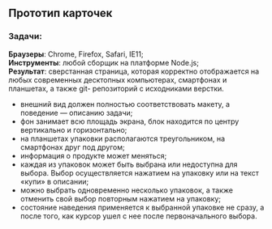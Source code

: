 ## Прототип карточек

### Задачи:

**Браузеры**: Chrome, Firefox, Safari, IE11;<br>
**Инструменты**: любой сборщик на платформе Node.js;<br>
**Результат**: сверстанная страница, которая корректно отображается на любых
современных десктопных компьютерах, смартфонах и планшетах, а также git-
репозиторий с исходниками верстки.<br>

* внешний вид должен полностью соответствовать макету, а поведение — описанию задачи;
* фон занимает всю площадь экрана, блок находится по центру вертикально и
горизонтально;
* на планшетах упаковки располагаются треугольником, на смартфонах друг
под другом;
* информация о продукте может меняться;
* каждая из упаковок может быть выбрана или недоступна для выбора. Выбор
осуществляется нажатием на упаковку или на текст «купи» в описании;
* можно выбрать одновременно несколько упаковок, а также отменить свой
выбор повторным нажатием на упаковку;
* состояние наведения применяется к выбранной упаковке не сразу, а после
того, как курсор ушел с нее после первоначального выбора.
